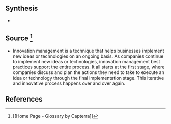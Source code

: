 ## Synthesis
- 
## Source [^1]
- Innovation management is a technique that helps businesses implement new ideas or technologies on an ongoing basis. As companies continue to implement new ideas or technologies, innovation management best practices support the entire process. It all starts at the first stage, where companies discuss and plan the actions they need to take to execute an idea or technology through the final implementation stage. This iterative and innovative process happens over and over again.
## References

[^1]: [[Home Page - Glossary by Capterra]]